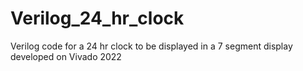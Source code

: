 # Verilog_24_hr_clock
Verilog code for a 24 hr clock to be displayed in a 7 segment display developed on Vivado 2022
